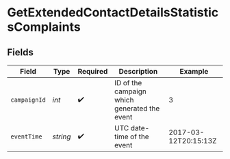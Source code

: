 # GetExtendedContactDetailsStatisticsComplaints


## Fields

| Field                                        | Type                                         | Required                                     | Description                                  | Example                                      |
| -------------------------------------------- | -------------------------------------------- | -------------------------------------------- | -------------------------------------------- | -------------------------------------------- |
| `campaignId`                                 | *int*                                        | :heavy_check_mark:                           | ID of the campaign which generated the event | 3                                            |
| `eventTime`                                  | *string*                                     | :heavy_check_mark:                           | UTC date-time of the event                   | 2017-03-12T20:15:13Z                         |